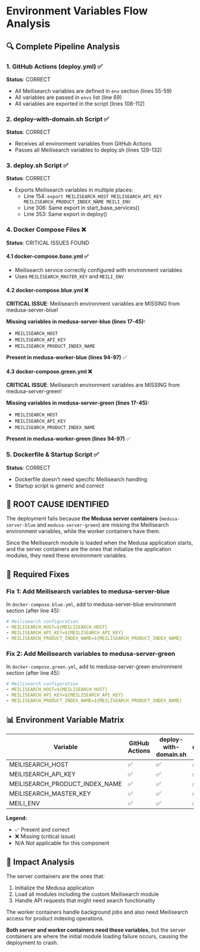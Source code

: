 # Environment Variables Flow Analysis

## 🔍 Complete Pipeline Analysis

### 1. GitHub Actions (deploy.yml) ✅
**Status**: CORRECT
- All Meilisearch variables are defined in `env` section (lines 55-59)
- All variables are passed in `envs` list (line 69)
- All variables are exported in the script (lines 108-112)

### 2. deploy-with-domain.sh Script ✅
**Status**: CORRECT
- Receives all environment variables from GitHub Actions
- Passes all Meilisearch variables to deploy.sh (lines 129-132)

### 3. deploy.sh Script ✅
**Status**: CORRECT
- Exports Meilisearch variables in multiple places:
  - Line 154: `export MEILISEARCH_HOST MEILISEARCH_API_KEY MEILISEARCH_PRODUCT_INDEX_NAME MEILI_ENV`
  - Line 306: Same export in start_base_services()
  - Line 353: Same export in deploy()

### 4. Docker Compose Files ❌
**Status**: CRITICAL ISSUES FOUND

#### 4.1 docker-compose.base.yml ✅
- Meilisearch service correctly configured with environment variables
- Uses `MEILISEARCH_MASTER_KEY` and `MEILI_ENV`

#### 4.2 docker-compose.blue.yml ❌
**CRITICAL ISSUE**: Meilisearch environment variables are MISSING from medusa-server-blue!

**Missing variables in medusa-server-blue (lines 17-45):**
- `MEILISEARCH_HOST`
- `MEILISEARCH_API_KEY`
- `MEILISEARCH_PRODUCT_INDEX_NAME`

**Present in medusa-worker-blue (lines 94-97)** ✅

#### 4.3 docker-compose.green.yml ❌
**CRITICAL ISSUE**: Meilisearch environment variables are MISSING from medusa-server-green!

**Missing variables in medusa-server-green (lines 17-45):**
- `MEILISEARCH_HOST`
- `MEILISEARCH_API_KEY`
- `MEILISEARCH_PRODUCT_INDEX_NAME`

**Present in medusa-worker-green (lines 94-97)** ✅

### 5. Dockerfile & Startup Script ✅
**Status**: CORRECT
- Dockerfile doesn't need specific Meilisearch handling
- Startup script is generic and correct

## 🚨 ROOT CAUSE IDENTIFIED

The deployment fails because **the Medusa server containers** (`medusa-server-blue` and `medusa-server-green`) are missing the Meilisearch environment variables, while the worker containers have them.

Since the Meilisearch module is loaded when the Medusa application starts, and the server containers are the ones that initialize the application modules, they need these environment variables.

## 🔧 Required Fixes

### Fix 1: Add Meilisearch variables to medusa-server-blue
In `docker-compose.blue.yml`, add to medusa-server-blue environment section (after line 45):

```yaml
# Meilisearch configuration
- MEILISEARCH_HOST=${MEILISEARCH_HOST}
- MEILISEARCH_API_KEY=${MEILISEARCH_API_KEY}
- MEILISEARCH_PRODUCT_INDEX_NAME=${MEILISEARCH_PRODUCT_INDEX_NAME}
```

### Fix 2: Add Meilisearch variables to medusa-server-green
In `docker-compose.green.yml`, add to medusa-server-green environment section (after line 45):

```yaml
# Meilisearch configuration
- MEILISEARCH_HOST=${MEILISEARCH_HOST}
- MEILISEARCH_API_KEY=${MEILISEARCH_API_KEY}
- MEILISEARCH_PRODUCT_INDEX_NAME=${MEILISEARCH_PRODUCT_INDEX_NAME}
```

## 📊 Environment Variable Matrix

| Variable | GitHub Actions | deploy-with-domain.sh | deploy.sh | base.yml | blue-server | blue-worker | green-server | green-worker |
|----------|----------------|----------------------|-----------|----------|-------------|-------------|--------------|--------------|
| MEILISEARCH_HOST | ✅ | ✅ | ✅ | N/A | ❌ | ✅ | ❌ | ✅ |
| MEILISEARCH_API_KEY | ✅ | ✅ | ✅ | N/A | ❌ | ✅ | ❌ | ✅ |
| MEILISEARCH_PRODUCT_INDEX_NAME | ✅ | ✅ | ✅ | N/A | ❌ | ✅ | ❌ | ✅ |
| MEILISEARCH_MASTER_KEY | ✅ | ✅ | ✅ | ✅ | N/A | N/A | N/A | N/A |
| MEILI_ENV | ✅ | ✅ | ✅ | ✅ | N/A | N/A | N/A | N/A |

**Legend:**
- ✅ Present and correct
- ❌ Missing (critical issue)
- N/A Not applicable for this component

## 🎯 Impact Analysis

The server containers are the ones that:
1. Initialize the Medusa application
2. Load all modules including the custom Meilisearch module
3. Handle API requests that might need search functionality

The worker containers handle background jobs and also need Meilisearch access for product indexing operations.

**Both server and worker containers need these variables**, but the server containers are where the initial module loading failure occurs, causing the deployment to crash.
